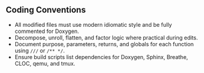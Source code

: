 Coding Conventions
------------------
- All modified files must use modern idiomatic style and be fully commented for Doxygen.
- Decompose, unroll, flatten, and factor logic where practical during edits.
- Document purpose, parameters, returns, and globals for each function using `///` or `/** */`.
- Ensure build scripts list dependencies for Doxygen, Sphinx, Breathe, CLOC, qemu, and tmux.
